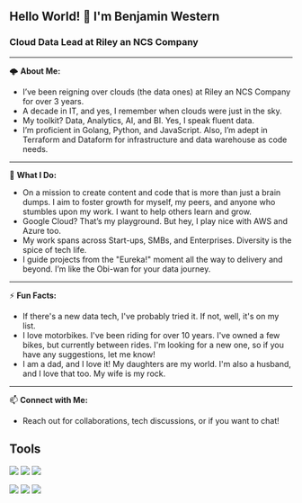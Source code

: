 ## Hello World! 👋 I'm Benjamin Western

### Cloud Data Lead at Riley an NCS Company
___

🌩️ **About Me:**
-   I’ve been reigning over clouds (the data ones) at Riley an NCS Company for over 3 years.
-   A decade in IT, and yes, I remember when clouds were just in the sky.
-   My toolkit? Data, Analytics, AI, and BI. Yes, I speak fluent data.
-   I’m proficient in Golang, Python, and JavaScript. Also, I’m adept in Terraform and Dataform for infrastructure and data warehouse as code needs.
___

🚀 **What I Do:**
-   On a mission to create content and code that is more than just a brain dumps. I aim to foster growth for myself, my peers, and anyone who stumbles upon my work. I want to help others learn and grow.
-   Google Cloud? That’s my playground. But hey, I play nice with AWS and Azure too.
-   My work spans across Start-ups, SMBs, and Enterprises. Diversity is the spice of tech life.
-   I guide projects from the "Eureka!" moment all the way to delivery and beyond. I’m like the Obi-wan for your data journey.
___

⚡ **Fun Facts:**
-   If there's a new data tech, I've probably tried it. If not, well, it's on my list.
-   I love motorbikes. I've been riding for over 10 years. I've owned a few bikes, but currently between rides. I'm looking for a new one, so if you have any suggestions, let me know!
-   I am a dad, and I love it! My daughters are my world. I'm also a husband, and I love that too. My wife is my rock.
___

📫 **Connect with Me:**
-   Reach out for collaborations, tech discussions, or if you want to chat!


## Tools
![](https://img.shields.io/badge/OS-MacOS-informational?style=for-the-badge&logo=apple&logoColor=white&color=blue)
![](https://img.shields.io/badge/Editor-NeoVim-informational?style=for-the-badge&logo=neovim&logoColor=white&color=blue)
![](https://img.shields.io/badge/Notes-Obsidian-informational?style=for-the-badge&logo=obsidian&logoColor=white&color=blue)

![](https://img.shields.io/badge/Terminal-Warp-informational?style=for-the-badge&logo=warp&logoColor=white&color=blue)
![](https://img.shields.io/badge/Shell-Zsh-informational?style=for-the-badge&logo=gnu-bash&logoColor=white&color=blue)
![](https://img.shields.io/badge/Multiplexer-Tmux-informational?style=for-the-badge&logo=tmux&logoColor=white&color=blue)
